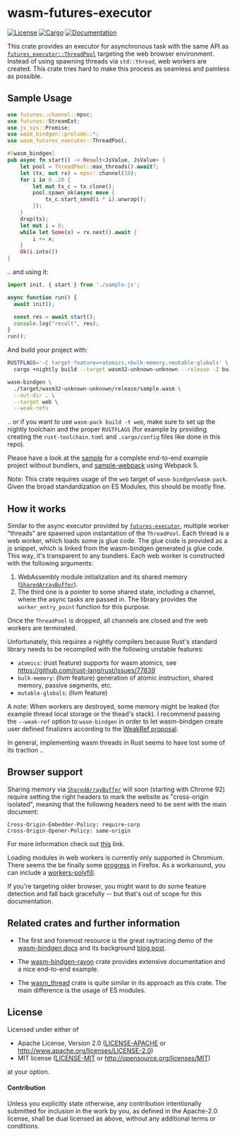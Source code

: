 # wasm-futures-executor

[![License](https://img.shields.io/badge/license-MIT%2FApache--2.0-blue.svg)](https://github.com/wngr/wasm-futures-executor)
[![Cargo](https://img.shields.io/crates/v/wasm-futures-executor.svg)](https://crates.io/crates/wasm-futures-executor)
[![Documentation](https://docs.rs/wasm-futures-executor/badge.svg)](https://docs.rs/wasm-futures-executor)

This crate provides an executor for asynchronous task with the same
API as [`futures_executor::ThreadPool`] targeting the web browser
environment. Instead of using spawning threads via `std::thread`, web
workers are created. This crate tries hard to make this process as
seamless and painless as possible.

[`futures_executor::ThreadPool`]: https://docs.rs/futures-executor/0.3.16/futures_executor/struct.ThreadPool.html

## Sample Usage
```rust
use futures::channel::mpsc;
use futures::StreamExt;
use js_sys::Promise;
use wasm_bindgen::prelude::*;
use wasm_futures_executor::ThreadPool;

#[wasm_bindgen]
pub async fn start() -> Result<JsValue, JsValue> {
    let pool = ThreadPool::max_threads().await?;
    let (tx, mut rx) = mpsc::channel(10);
    for i in 0..20 {
        let mut tx_c = tx.clone();
        pool.spawn_ok(async move {
            tx_c.start_send(i * i).unwrap();
        });
    }
    drop(tx);
    let mut i = 0;
    while let Some(x) = rx.next().await {
        i += x;
    }
    Ok(i.into())
}
```
.. and using it:
```javascript
import init, { start } from './sample.js';

async function run() {
  await init();

  const res = await start();
  console.log("result", res);
}
run();
```

And build your project with:
```sh
RUSTFLAGS='-C target-feature=+atomics,+bulk-memory,+mutable-globals' \
  cargo +nightly build --target wasm32-unknown-unknown --release -Z build-std=std,panic_abort

wasm-bindgen \
  ./target/wasm32-unknown-unknown/release/sample.wasm \
  --out-dir . \
  --target web \
  --weak-refs
``` 
.. or if you want to use `wasm-pack build -t web`, make sure to set up
the nightly toolchain and the proper `RUSTFLAGS` (for example by
providing creating the `rust-toolchain.toml` and `.cargo/config` files
like done in this repo).

Please have a look at the [sample](./sample) for a complete end-to-end
example project without bundlers, and
[sample-webpack](./sample-webpack) using Webpack 5.

Note: This crate requires usage of the `web` target of
`wasm-bindgen`/`wasm-pack`. Given the broad standardization on ES
Modules, this should be mostly fine.

## How it works

Similar to the async executor provided by
[`futures-executor`](https://crates.io/crates/futures-executor),
multiple worker "threads" are spawned upon instantation of the
`ThreadPool`. Each thread is a web worker, which loads some js glue
code. The glue code is provided as a js snippet, which is linked from
the wasm-bindgen generated js glue code. This way, it's transparent to
any bundlers.
Each web worker is constructed with the following arguments:
1. WebAssembly module initialization and its shared memory
([`SharedArrayBuffer`](https://developer.mozilla.org/en-US/docs/Web/JavaScript/Reference/Global_Objects/SharedArrayBuffer)).
2. The third one is a pointer to some shared state, including a channel,
where the async tasks are passed in. The library provides the 
`worker_entry_point` function for this purpose.

Once the `ThreadPool` is dropped, all channels are closed and the web
workers are terminated.

Unfortunately, this requires a nightly compilers because Rust's
standard library needs to be recompiled with the following unstable
features:
* `atomics`: (rust feature) supports for wasm atomics, see
  https://github.com/rust-lang/rust/issues/77839
* `bulk-memory`: (llvm feature) generation of atomic instruction,
  shared memory, passive segments, etc.
* `mutable-globals`: (llvm feature)

A note: When workers are destroyed, some memory might be leaked (for
example thread local storage or the thead's stack). I recommend
passing the `--weak-ref` option to `wasm-bindgen` in order to let
wasm-bindgen create user defined finalizers according to the [WeakRef
proposal](https://github.com/tc39/proposal-weakrefs).

In general, implementing wasm threads in Rust seems to have lost some
of its traction ..


## Browser support

Sharing memory via
[`SharedArrayBuffer`](https://developer.mozilla.org/en-US/docs/Web/JavaScript/Reference/Global_Objects/SharedArrayBuffer)
will soon (starting with Chrome 92) require setting the right headers
to mark the website as "cross-origin isolated", meaning that the
following headers need to be sent with the main document:
```
Cross-Origin-Embedder-Policy: require-corp
Cross-Origin-Opener-Policy: same-origin
```
For more information check out [this](https://web.dev/coop-coep/)
link.

Loading modules in web workers is currently only supported in
Chromium. There seems the be finally some
[progress](https://bugzilla.mozilla.org/show_bug.cgi?id=1247687) in
Firefox. As a workaround, you can include a
[workers-polyfill](https://unpkg.com/module-workers-polyfill).

If you're targeting older browser, you might want to do some feature
detection and fall back gracefully -- but that's out of scope for this
documentation.

## Related crates and further information

* The first and foremost resource is the great raytracing demo of the
[wasm-bindgen
docs](https://rustwasm.github.io/wasm-bindgen/examples/raytrace.html)
and its background [blog
post](https://rustwasm.github.io/2018/10/24/multithreading-rust-and-wasm.html).

* The
[wasm-bindgen-rayon](https://github.com/GoogleChromeLabs/wasm-bindgen-rayon)
crate provides extensive documentation and a nice end-to-end example.

* The [wasm_thread](https://github.com/chemicstry/wasm_thread) crate
  is quite similar in its approach as this crate. The main difference
  is the usage of ES modules.

## License

Licensed under either of

 * Apache License, Version 2.0 ([LICENSE-APACHE](LICENSE-APACHE) or http://www.apache.org/licenses/LICENSE-2.0)
 * MIT license ([LICENSE-MIT](LICENSE-MIT) or http://opensource.org/licenses/MIT)

at your option.

#### Contribution

Unless you explicitly state otherwise, any contribution intentionally submitted
for inclusion in the work by you, as defined in the Apache-2.0 license, shall be
dual licensed as above, without any additional terms or conditions.

